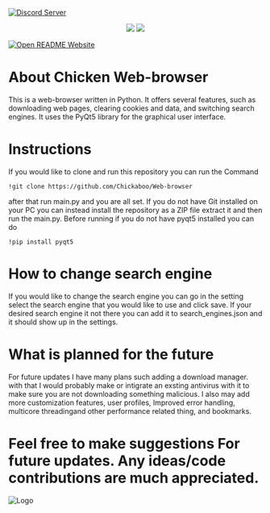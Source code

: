 [![Discord Server](https://img.shields.io/badge/Join-Discord%20Server-blue?logo=discord)](https://discord.gg/pF7FgHxY)



<p align="center">

  <img src="https://img.shields.io/badge/Python-v3.7%2B-blue">

  <img src="https://komarev.com/ghpvc/?username=Chickaboo&label=Views&color=blue&style=plastic">
  
  [![Open README Website](https://img.shields.io/badge/Open-README%20Website-blue)](https://chickaboo.github.io/Webbrowser)


</p>


# About Chicken Web-browser

This is a web-browser written in Python. It offers several features, such as downloading web pages, clearing cookies and data, and switching search engines. It uses the PyQt5 library for the graphical user interface.

# Instructions

If you would like to clone and run this repository you can run the Command 

```
!git clone https://github.com/Chickaboo/Web-browser
```

after that run main.py and you are all set.
If you do not have Git installed on your PC you can instead install the repository as a ZIP file extract it and then run the main.py. Before running if you do not have pyqt5 installed you can do
```
!pip install pyqt5
```

# How to change search engine

If you would like to change the search engine you can go in the setting select the search engine that you would like to use and click save. If your desired search engine it not there you can add it to search_engines.json and it should show up in the settings.

# What is planned for the future

For future updates I have many plans such adding a download manager. with that I would probably make or intigrate an exsting antivirus with it to make sure you are not downloading something malicious. I also may add more customization features, user profiles, Improved error handling, multicore threadingand other performance related thing, and bookmarks.

# Feel free to make suggestions For future updates. Any ideas/code contributions are much appreciated. 

</p>

![Logo](https://github.com/Chickaboo/Web-browser/assets/131608268/92fee69a-fbec-4a97-8bb7-7db6b1f2c75d)
